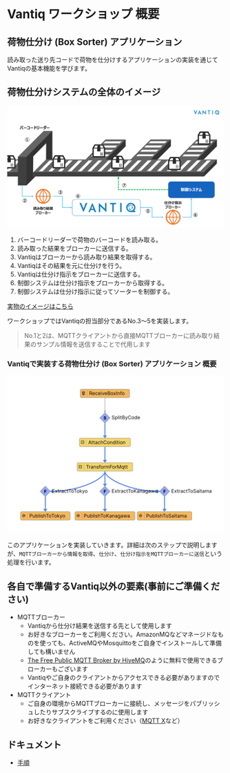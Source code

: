 # Vantiq ワークショップ 概要

## 荷物仕分け (Box Sorter) アプリケーション 

読み取った送り先コードで荷物を仕分けするアプリケーションの実装を通じてVantiqの基本機能を学びます。

## 荷物仕分けシステムの全体のイメージ

<img src="./imgs/overview.png" width="800">

1. バーコードリーダーで荷物のバーコードを読み取る。
1. 読み取った結果をブローカーに送信する。
1. Vantiqはブローカーから読み取り結果を取得する。
1. Vantiqはその結果を元に仕分けを行う。
1. Vantiqは仕分け指示をブローカーに送信する。
1. 制御システムは仕分け指示をブローカーから取得する。
1. 制御システムは仕分け指示に従ってソーターを制御する。

[実物のイメージはこちら](https://vimeo.com/301251460?embedded=true&source=vimeo_logo&owner=9547854)

ワークショップではVantiqの担当部分であるNo.3〜5を実装します。
>No.1と2は、MQTTクライアントから直接MQTTブローカーに読み取り結果のサンプル情報を送信することで代用します

### Vantiqで実装する荷物仕分け (Box Sorter) アプリケーション 概要

<img src="./imgs/vantiq-app.png" width="600">

このアプリケーションを実装していきます。詳細は次のステップで説明しますが、`MQTTブローカーから情報を取得`、`仕分け`、`仕分け指示をMQTTブローカーに送信`という処理を行います。

## 各自で準備するVantiq以外の要素(事前にご準備ください)

- MQTTブローカー
  - Vantiqから仕分け結果を送信する先として使用します
  - お好きなブローカーをご利用ください。AmazonMQなどマネージドなものを使っても、ActiveMQやMosquittoをご自身でインストールして準備しても構いません
  - [The Free Public MQTT Broker by HiveMQ](https://www.hivemq.com/public-mqtt-broker/)のように無料で使用できるブローカーもございます
  - Vantiqやご自身のクライアントからアクセスできる必要がありますのでインターネット接続できる必要があります
- MQTTクライアント
  - ご自身の環境からMQTTブローカーに接続し、メッセージをパブリッシュしたりサブスクライブするのに使用します
  - お好きなクライアントをご利用ください（[MQTT X](https://mqttx.app/)など）

## ドキュメント

- [手順](./instruction.md)